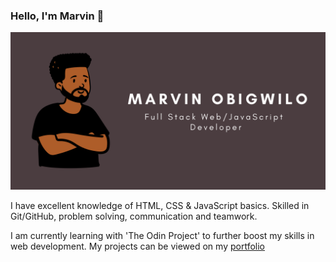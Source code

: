 ### Hello, I'm Marvin 👋

![Marvin Obigwilo Github Profile](Banner.png)

I have excellent knowledge of HTML, CSS & JavaScript basics. Skilled in Git/GitHub, problem solving, communication and teamwork.

I am currently learning with 'The Odin Project' to further boost my skills in web development. My projects can be viewed on my [portfolio](https://marvinobig.github.io/)
